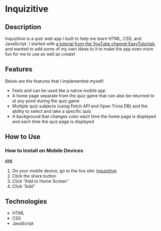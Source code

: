 # Inquizitive

## Description
Inquizitive is a quiz web app I built to help me learn HTML, CSS, and JavaScript. I started with [a tutorial from the YouTube channel EasyTutorials](https://youtu.be/PBcqGxrr9g8) and wanted to add some of my own ideas to it to make the app even more fun for me to use as well as create!

## Features
Below are the features that I implemented myself:
+ Feels and can be used like a native mobile app
+ A home page separate from the quiz game that can also be returned to at any point during the quiz game
+ Multiple quiz subjects (using Fetch API and Open Trivia DB) and the ability to select and take a specific quiz
+ A background that changes color each time the home page is displayed and each time the quiz page is displayed

## How to Use
### How to Install on Mobile Devices
**iOS**
1. On your mobile device, go to the live site: [Inquizitive](https://inquizitive-kyria.netlify.app/)
2. Click the share button
3. Click "Add to Home Screen"
4. Click "Add"

## Technologies
+ HTML
+ CSS
+ JavaScript
